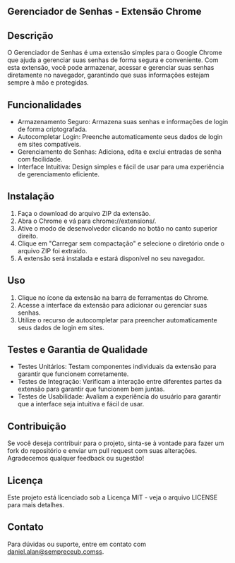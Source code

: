 ## Gerenciador de Senhas - Extensão Chrome

## Descrição

O Gerenciador de Senhas é uma extensão simples para o Google Chrome que ajuda a gerenciar suas senhas de forma segura e conveniente. Com esta extensão, você pode armazenar, acessar e gerenciar suas senhas diretamente no navegador, garantindo que suas informações estejam sempre à mão e protegidas.

## Funcionalidades

- Armazenamento Seguro: Armazena suas senhas e informações de login de forma criptografada.
- Autocompletar Login: Preenche automaticamente seus dados de login em sites compatíveis.
- Gerenciamento de Senhas: Adiciona, edita e exclui entradas de senha com facilidade.
- Interface Intuitiva: Design simples e fácil de usar para uma experiência de gerenciamento eficiente.

## Instalação

1. Faça o download do arquivo ZIP da extensão.
2. Abra o Chrome e vá para chrome://extensions/.
3. Ative o modo de desenvolvedor clicando no botão no canto superior direito.
4. Clique em "Carregar sem compactação" e selecione o diretório onde o arquivo ZIP foi extraído.
5. A extensão será instalada e estará disponível no seu navegador.

## Uso

1. Clique no ícone da extensão na barra de ferramentas do Chrome.
2. Acesse a interface da extensão para adicionar ou gerenciar suas senhas.
3. Utilize o recurso de autocompletar para preencher automaticamente seus dados de login em sites.

## Testes e Garantia de Qualidade

- Testes Unitários: Testam componentes individuais da extensão para garantir que funcionem corretamente.
- Testes de Integração: Verificam a interação entre diferentes partes da extensão para garantir que funcionem bem juntas.
- Testes de Usabilidade: Avaliam a experiência do usuário para garantir que a interface seja intuitiva e fácil de usar.

## Contribuição
Se você deseja contribuir para o projeto, sinta-se à vontade para fazer um fork do repositório e enviar um pull request com suas alterações. Agradecemos qualquer feedback ou sugestão!

## Licença
Este projeto está licenciado sob a Licença MIT - veja o arquivo LICENSE para mais detalhes.

## Contato
Para dúvidas ou suporte, entre em contato com daniel.alan@sempreceub.comss.



